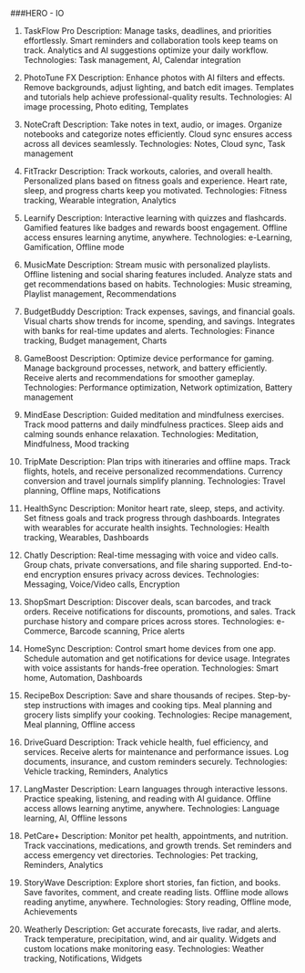 ###HERO - IO

1. TaskFlow Pro
Description: Manage tasks, deadlines, and priorities effortlessly.
Smart reminders and collaboration tools keep teams on track.
Analytics and AI suggestions optimize your daily workflow.
Technologies: Task management, AI, Calendar integration

2. PhotoTune FX
Description: Enhance photos with AI filters and effects.
Remove backgrounds, adjust lighting, and batch edit images.
Templates and tutorials help achieve professional-quality results.
Technologies: AI image processing, Photo editing, Templates

3. NoteCraft
Description: Take notes in text, audio, or images.
Organize notebooks and categorize notes efficiently.
Cloud sync ensures access across all devices seamlessly.
Technologies: Notes, Cloud sync, Task management

4. FitTrackr
Description: Track workouts, calories, and overall health.
Personalized plans based on fitness goals and experience.
Heart rate, sleep, and progress charts keep you motivated.
Technologies: Fitness tracking, Wearable integration, Analytics

5. Learnify
Description: Interactive learning with quizzes and flashcards.
Gamified features like badges and rewards boost engagement.
Offline access ensures learning anytime, anywhere.
Technologies: e-Learning, Gamification, Offline mode

6. MusicMate
Description: Stream music with personalized playlists.
Offline listening and social sharing features included.
Analyze stats and get recommendations based on habits.
Technologies: Music streaming, Playlist management, Recommendations

7. BudgetBuddy
Description: Track expenses, savings, and financial goals.
Visual charts show trends for income, spending, and savings.
Integrates with banks for real-time updates and alerts.
Technologies: Finance tracking, Budget management, Charts

8. GameBoost
Description: Optimize device performance for gaming.
Manage background processes, network, and battery efficiently.
Receive alerts and recommendations for smoother gameplay.
Technologies: Performance optimization, Network optimization, Battery management

9. MindEase
Description: Guided meditation and mindfulness exercises.
Track mood patterns and daily mindfulness practices.
Sleep aids and calming sounds enhance relaxation.
Technologies: Meditation, Mindfulness, Mood tracking

10. TripMate
Description: Plan trips with itineraries and offline maps.
Track flights, hotels, and receive personalized recommendations.
Currency conversion and travel journals simplify planning.
Technologies: Travel planning, Offline maps, Notifications

11. HealthSync
Description: Monitor heart rate, sleep, steps, and activity.
Set fitness goals and track progress through dashboards.
Integrates with wearables for accurate health insights.
Technologies: Health tracking, Wearables, Dashboards

12. Chatly
Description: Real-time messaging with voice and video calls.
Group chats, private conversations, and file sharing supported.
End-to-end encryption ensures privacy across devices.
Technologies: Messaging, Voice/Video calls, Encryption

13. ShopSmart
Description: Discover deals, scan barcodes, and track orders.
Receive notifications for discounts, promotions, and sales.
Track purchase history and compare prices across stores.
Technologies: e-Commerce, Barcode scanning, Price alerts

14. HomeSync
Description: Control smart home devices from one app.
Schedule automation and get notifications for device usage.
Integrates with voice assistants for hands-free operation.
Technologies: Smart home, Automation, Dashboards

15. RecipeBox
Description: Save and share thousands of recipes.
Step-by-step instructions with images and cooking tips.
Meal planning and grocery lists simplify your cooking.
Technologies: Recipe management, Meal planning, Offline access

16. DriveGuard
Description: Track vehicle health, fuel efficiency, and services.
Receive alerts for maintenance and performance issues.
Log documents, insurance, and custom reminders securely.
Technologies: Vehicle tracking, Reminders, Analytics

17. LangMaster
Description: Learn languages through interactive lessons.
Practice speaking, listening, and reading with AI guidance.
Offline access allows learning anytime, anywhere.
Technologies: Language learning, AI, Offline lessons

18. PetCare+
Description: Monitor pet health, appointments, and nutrition.
Track vaccinations, medications, and growth trends.
Set reminders and access emergency vet directories.
Technologies: Pet tracking, Reminders, Analytics

19. StoryWave
Description: Explore short stories, fan fiction, and books.
Save favorites, comment, and create reading lists.
Offline mode allows reading anytime, anywhere.
Technologies: Story reading, Offline mode, Achievements

20. Weatherly
Description: Get accurate forecasts, live radar, and alerts.
Track temperature, precipitation, wind, and air quality.
Widgets and custom locations make monitoring easy.
Technologies: Weather tracking, Notifications, Widgets